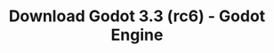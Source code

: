 ---
# Generated by /tools/generators/src/download_archive_generator !!! do not edit by hand !!!
title: 'Download Godot 3.3 (rc6) - Godot Engine'
type: 'download/archive'
name: '3.3'
flavor: 'rc6'
release_date: '2021-03-19T03:00:00-00:00'
release_notes: 'article/release-candidate-godot-3-3-rc-6/'
primaryPlatforms:
  - 'android.apk'
  - 'macos.universal'
  - 'windows.64'
  - 'linux_server.headless.64'
  - 'web'
  - 'templates'
links:
  android.apk:
    name: 'android.apk'
    title: 'Android'
    caption: 'Universal APK (ARM64 + ARMv7 + x86_64 + x86)'
    tags:
      - 'APK download'
      - 'ARM64/v7'
      - 'x86 (64 & 32 bit)'
    hosts:
      github_builds:
        regular: 'https://github.com/godotengine/godot-builds/releases/download/3.3-rc6/Godot_v3.3-rc6_android_editor.apk'
        mono: '#'
      github:
        regular: 'https://github.com/godotengine/godot/releases/download/3.3-rc6/Godot_v3.3-rc6_android_editor.apk'
        mono: '#'
  macos.universal:
    name: 'macos.universal'
    title: 'macOS'
    caption: 'Universal (x86_64 + Apple Silicon)'
    tags:
      - 'Intel/Apple Silicon'
      - '64 bit'
    hosts:
      github_builds:
        regular: 'https://github.com/godotengine/godot-builds/releases/download/3.3-rc6/Godot_v3.3-rc6_osx.universal.zip'
        mono: 'https://github.com/godotengine/godot-builds/releases/download/3.3-rc6/Godot_v3.3-rc6_mono_osx.universal.zip'
      github:
        regular: 'https://github.com/godotengine/godot/releases/download/3.3-rc6/Godot_v3.3-rc6_osx.universal.zip'
        mono: 'https://github.com/godotengine/godot/releases/download/3.3-rc6/Godot_v3.3-rc6_mono_osx.universal.zip'
  windows.64:
    name: 'windows.64'
    title: 'Windows'
    caption: 'Standard (x86_64)'
    tags:
      - '64 bit'
    hosts:
      github_builds:
        regular: 'https://github.com/godotengine/godot-builds/releases/download/3.3-rc6/Godot_v3.3-rc6_win64.exe.zip'
        mono: 'https://github.com/godotengine/godot-builds/releases/download/3.3-rc6/Godot_v3.3-rc6_mono_win64.zip'
      github:
        regular: 'https://github.com/godotengine/godot/releases/download/3.3-rc6/Godot_v3.3-rc6_win64.exe.zip'
        mono: 'https://github.com/godotengine/godot/releases/download/3.3-rc6/Godot_v3.3-rc6_mono_win64.zip'
  linux_server.headless.64:
    name: 'linux_server.headless.64'
    title: 'Linux Server'
    caption: 'Headless (x86_64)'
    tags:
      - '64 bit'
      - 'Headless'
    hosts:
      github_builds:
        regular: 'https://github.com/godotengine/godot-builds/releases/download/3.3-rc6/Godot_v3.3-rc6_linux_headless.64.zip'
        mono: 'https://github.com/godotengine/godot-builds/releases/download/3.3-rc6/Godot_v3.3-rc6_mono_linux_headless_64.zip'
      github:
        regular: 'https://github.com/godotengine/godot/releases/download/3.3-rc6/Godot_v3.3-rc6_linux_headless.64.zip'
        mono: 'https://github.com/godotengine/godot/releases/download/3.3-rc6/Godot_v3.3-rc6_mono_linux_headless_64.zip'
  web:
    name: 'web'
    title: 'Web editor'
    caption: ''
    tags:
      - 'Self-hosted'
      - 'Cross-platform'
    hosts:
      github_builds:
        regular: 'https://github.com/godotengine/godot-builds/releases/download/3.3-rc6/Godot_v3.3-rc6_web_editor.zip'
        mono: '#'
      github:
        regular: 'https://github.com/godotengine/godot/releases/download/3.3-rc6/Godot_v3.3-rc6_web_editor.zip'
        mono: '#'
  linux.64:
    name: 'linux.64'
    title: 'Linux'
    caption: 'Standard (x86_64)'
    tags:
      - '64 bit'
    hosts:
      github_builds:
        regular: 'https://github.com/godotengine/godot-builds/releases/download/3.3-rc6/Godot_v3.3-rc6_x11.64.zip'
        mono: 'https://github.com/godotengine/godot-builds/releases/download/3.3-rc6/Godot_v3.3-rc6_mono_x11_64.zip'
      github:
        regular: 'https://github.com/godotengine/godot/releases/download/3.3-rc6/Godot_v3.3-rc6_x11.64.zip'
        mono: 'https://github.com/godotengine/godot/releases/download/3.3-rc6/Godot_v3.3-rc6_mono_x11_64.zip'
  linux.32:
    name: 'linux.32'
    title: 'Linux'
    caption: 'Standard (x86)'
    tags:
      - '32 bit'
    hosts:
      github_builds:
        regular: 'https://github.com/godotengine/godot-builds/releases/download/3.3-rc6/Godot_v3.3-rc6_x11.32.zip'
        mono: 'https://github.com/godotengine/godot-builds/releases/download/3.3-rc6/Godot_v3.3-rc6_mono_x11_32.zip'
      github:
        regular: 'https://github.com/godotengine/godot/releases/download/3.3-rc6/Godot_v3.3-rc6_x11.32.zip'
        mono: 'https://github.com/godotengine/godot/releases/download/3.3-rc6/Godot_v3.3-rc6_mono_x11_32.zip'
  windows.32:
    name: 'windows.32'
    title: 'Windows'
    caption: 'Standard (x86)'
    tags:
      - '32 bit'
    hosts:
      github_builds:
        regular: 'https://github.com/godotengine/godot-builds/releases/download/3.3-rc6/Godot_v3.3-rc6_win32.exe.zip'
        mono: 'https://github.com/godotengine/godot-builds/releases/download/3.3-rc6/Godot_v3.3-rc6_mono_win32.zip'
      github:
        regular: 'https://github.com/godotengine/godot/releases/download/3.3-rc6/Godot_v3.3-rc6_win32.exe.zip'
        mono: 'https://github.com/godotengine/godot/releases/download/3.3-rc6/Godot_v3.3-rc6_mono_win32.zip'
  linux_server.64:
    name: 'linux_server.64'
    title: 'Linux Server'
    caption: 'Standard (x86_64)'
    tags:
      - '64 bit'
    hosts:
      github_builds:
        regular: 'https://github.com/godotengine/godot-builds/releases/download/3.3-rc6/Godot_v3.3-rc6_linux_server.64.zip'
        mono: 'https://github.com/godotengine/godot-builds/releases/download/3.3-rc6/Godot_v3.3-rc6_mono_linux_server_64.zip'
      github:
        regular: 'https://github.com/godotengine/godot/releases/download/3.3-rc6/Godot_v3.3-rc6_linux_server.64.zip'
        mono: 'https://github.com/godotengine/godot/releases/download/3.3-rc6/Godot_v3.3-rc6_mono_linux_server_64.zip'
  aar_library:
    name: 'aar_library'
    title: 'AAR library'
    caption: ''
    tags:
      - 'Android plugins'
      - 'Java'
      - 'Kotlin'
    hosts:
      github_builds:
        regular: 'https://github.com/godotengine/godot-builds/releases/download/3.3-rc6/godot-lib.3.3.rc6.release.aar'
        mono: 'https://github.com/godotengine/godot-builds/releases/download/3.3-rc6/godot-lib.3.3.rc6.mono.release.aar'
      github:
        regular: 'https://github.com/godotengine/godot/releases/download/3.3-rc6/godot-lib.3.3.rc6.release.aar'
        mono: 'https://github.com/godotengine/godot/releases/download/3.3-rc6/godot-lib.3.3.rc6.mono.release.aar'
  templates:
    name: 'templates'
    title: 'Export templates'
    caption: ''
    tags:
      - 'Used to export your games to all supported platforms'
    hosts:
      github_builds:
        regular: 'https://github.com/godotengine/godot-builds/releases/download/3.3-rc6/Godot_v3.3-rc6_export_templates.tpz'
        mono: 'https://github.com/godotengine/godot-builds/releases/download/3.3-rc6/Godot_v3.3-rc6_mono_export_templates.tpz'
      github:
        regular: 'https://github.com/godotengine/godot/releases/download/3.3-rc6/Godot_v3.3-rc6_export_templates.tpz'
        mono: 'https://github.com/godotengine/godot/releases/download/3.3-rc6/Godot_v3.3-rc6_mono_export_templates.tpz'
---